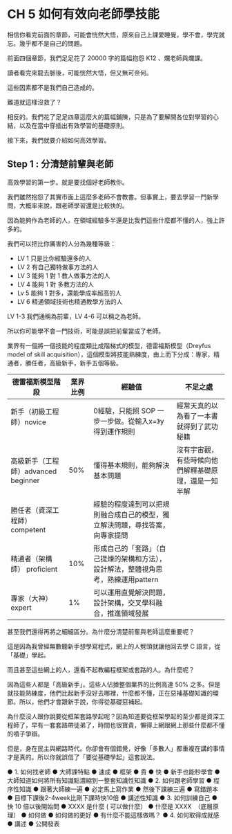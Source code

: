 # CH 5 如何有效向老師學技能

相信你看完前面的章節，可能會恍然大悟，原來自己上課愛睡覺，學不會，學完就忘。幾乎都不是自己的問題。

前面四個章節，我們足足花了 20000 字的篇幅抱怨 K12 、爛老師與爛課。

讀者看完來龍去脈後，可能恍然大悟，但又無可奈何。

這些因素都不是我們自己造成的。

難道就這樣沒救了？

相反的。我們花了足足四章這麼大的篇幅鋪陳，只是為了要解開各位對學習的心結，以及在當中穿插出有效學習的基礎原則。

接下來，我們就要介紹如何高效學習。

## Step 1 : 分清楚前輩與老師

高效學習的第一步。就是要找個好老師教你。

我們雖然抱怨了其實市面上這麼多老師不會教書。但事實上，要去學習一門新學問，大概率來說，跟老師學習還是比較快的。

因為能夠作為老師的人，在領域經驗多半還是比我們這些什麼都不懂的人，強上許多的。

我們可以把比你厲害的人分為幾種等級：

* LV 1 只是比你經驗還多的人
* LV 2 有自己獨特做事方法的人
* LV 3 能夠 1 對 1 教人做事方法的人
* LV 4 能夠 1 對 多教方法的人
* Lv 5 能夠 1 對多，還能學成率超高的人
* LV 6 精通領域技術也精通教學方法的人

LV 1-3 我們通稱為前輩，LV 4-6 可以稱之為老師。

所以你可能學不會一門技術，可能是誤把前輩當成了老師。

業界有一個將一個技能的程度類比成階梯式的模型，德雷福斯模型（Dreyfus model of skill acquisition），這個模型將技能熟練度，由上而下分成：專家，精通者，勝任者，高級新手，新手五個等級。

| 德雷福斯模型階段	|業界比例|	經驗值|	不足之處|
| ------------------------------------| --| ------| ----------|
| 新手（初級工程師）novice	        　　　 |   |	 0經驗，只能照 SOP 一步一步做。從輸入x=》y得到運作規則|經常天真的以為看了一本書就得到了武功秘籍　|
| 高級新手（工程師）advanced beginner    |50%|	 懂得基本規則，能夠解決基本問題|	沒有宇宙觀，有些時候向他們解釋基礎原理，還是一知半解　|
| 勝任者（資深工程師）competent          |   |	經驗的程度達到可以把規則融合成自己的模型，獨立解決問題，尋找答案，向專家提問　| |
| 精通者（架構師） proficient		        |10%|	  形成自己的「套路」（自己提煉的架構和方法），設計解法，整體視角思考，熟練運用pattern　| |
| 專家（大神）expert                  	|1%|  	可以運用直覺解決問題，設計架構，交叉學科融合，推進領域發展　| |

甚至我們還得再將之細細區分。為什麼分清楚前輩與老師這麼重要呢？

這是因為我曾經無數聽新手想學寫程式，網上的人劈頭就讓他回去學 C 語言，從「基礎」學起。

而且甚至這些網上的人，還看不起教編程框架或套路的人。為什麼呢？

因為這些人都是「高級新手」。這些人佔據整個業界的比例高達 50% 之多。但是就技能熟練度，他們比起新手沒好去哪裡，什麼都不懂，正在惡補基礎知識的環節。所以，他們才會跟新手說，你得從基礎惡補起。

為什麼沒人跟你說要從框架套路學起呢？因為知道要從框架學起的至少都是資深工程師了，早有一套套路帶徒弟了，時間也很寶貴，懶得上網跟網上那些什麼都不懂的噴子爭辯。

但是，身在民主與網路時代。你卻會有個錯覺，好像「多數人」都重複在講的事情才是真的。所以你就誤信了「要從基礎學起」這套說法。

●	1. 如何找老師
●	大師課特點
●	速成
●	框架
●	貴
●	快
●	新手也能秒學會
●	大師知道如何將所有知識點濃縮到一整套知識性知識
●	2. 如何跟老師學習
●	程序性知識
●	跟著大師練一遍
●	必定馬上寫作業
●	然後下課練三遍
●	寫錯題本
●	目標下課後2-4week比剛下課時快10倍
●	講述性知識
●	3. 如何訓練自己
●	快 10 倍以後開始問
●	 XXXX 是什麼 ( 可以做什麼）
●	什麼是 XXXX　（底層原理）
●	如何做
●	如何做的更好
●	有什麼不能這樣做嗎？
●	4. 如何取得成就感
●	講述
●	公開發表
